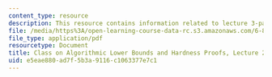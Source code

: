 ```yaml
---
content_type: resource
description: This resource contains information related to lecture 3-partition I.
file: /media/https%3A/open-learning-course-data-rc.s3.amazonaws.com/6-890-algorithmic-lower-bounds-fun-with-hardness-proofs-fall-2014/e5eae880ad7f5b3a9116c1063377e7c1_MIT6_890F14_L02.pdf
file_type: application/pdf
resourcetype: Document
title: Class on Algorithmic Lower Bounds and Hardness Proofs, Lecture 2 Notes
uid: e5eae880-ad7f-5b3a-9116-c1063377e7c1
---
```

